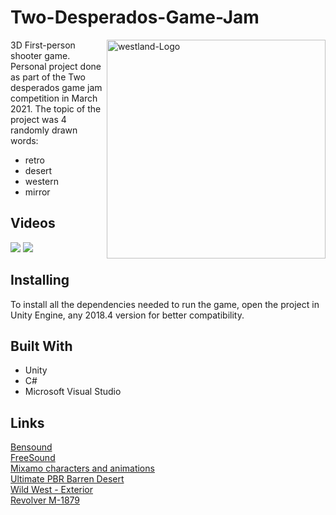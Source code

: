 # Two-Desperados-Game-Jam 
<a href="https://imgbb.com/"><img src="https://i.ibb.co/hfcbnH3/westland-Logo.png" width="350px" alt="westland-Logo" border="0" alt="Logo" align="right" /></a>
3D First-person shooter game. Personal project done as part of the Two desperados game jam competition in March 2021. The topic of the project was 4 randomly drawn words:<br/>
* retro 
* desert
* western
* mirror

## Videos
[<img src="https://img.shields.io/badge/trailer-%23ffffff.svg?&style=for-the-badge&logo=youtube&logoColor=red"/>](https://www.youtube.com/watch?v=kBqu8yPFyjE)
[<img src="https://img.shields.io/badge/gameplay-%23ffffff.svg?&style=for-the-badge&logo=youtube&logoColor=red"/>](https://www.youtube.com/watch?v=kJTqqxVteOw)<br/>
## Installing
To install all the dependencies needed to run the game, open the project in Unity Engine,
any 2018.4 version for better compatibility.

## Built With
* Unity 
* C#
* Microsoft Visual Studio

## Links
[Bensound](https://www.bensound.com)<br/>
[FreeSound](https://freesound.org)<br/>
[Mixamo characters and animations](https://www.mixamo.com)<br/>
[Ultimate PBR Barren Desert](https://assetstore.unity.com/packages/3d/environments/landscapes/ultimate-pbr-barren-desert-77754)<br/>
[Wild West - Exterior](https://assetstore.unity.com/packages/3d/environments/wild-west-exterior-95449)<br/>
[Revolver M-1879](https://assetstore.unity.com/packages/3d/props/guns/reichsrevolver-m-1879-63609)<br/>
